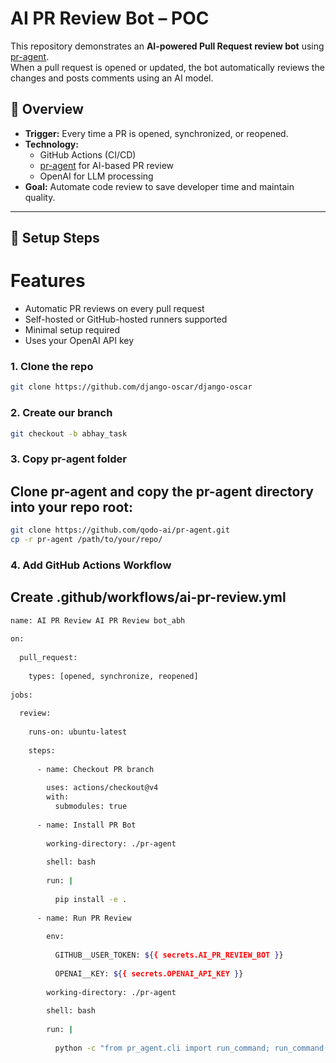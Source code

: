 # AI PR Review Bot – POC

This repository demonstrates an **AI-powered Pull Request review bot** using [pr-agent](https://github.com/qodo-ai/pr-agent).  
When a pull request is opened or updated, the bot automatically reviews the changes and posts comments using an AI model.

## 📌 Overview

- **Trigger:** Every time a PR is opened, synchronized, or reopened.
- **Technology:**
  - GitHub Actions (CI/CD)
  - [pr-agent](https://github.com/qodo-ai/pr-agent) for AI-based PR review
  - OpenAI for LLM processing
- **Goal:** Automate code review to save developer time and maintain quality.

---

## 🚀 Setup Steps

# Features
- Automatic PR reviews on every pull request
- Self-hosted or GitHub-hosted runners supported
- Minimal setup required
- Uses your OpenAI API key 

### 1. Clone the repo
```bash
git clone https://github.com/django-oscar/django-oscar
```

### 2. Create our branch 
```bash
git checkout -b abhay_task
```
### 3. Copy pr-agent folder
## Clone pr-agent and copy the pr-agent directory into your repo root:
```bash
git clone https://github.com/qodo-ai/pr-agent.git
cp -r pr-agent /path/to/your/repo/
```

### 4. Add GitHub Actions Workflow
## Create .github/workflows/ai-pr-review.yml
```bash
name: AI PR Review AI PR Review bot_abh
 
on:
 
  pull_request:
 
    types: [opened, synchronize, reopened]
 
jobs:
 
  review:
 
    runs-on: ubuntu-latest 
 
    steps:
 
      - name: Checkout PR branch
 
        uses: actions/checkout@v4
        with:
          submodules: true
 
      - name: Install PR Bot
 
        working-directory: ./pr-agent
 
        shell: bash
 
        run: |
 
          pip install -e .
 
      - name: Run PR Review
 
        env:
 
          GITHUB__USER_TOKEN: ${{ secrets.AI_PR_REVIEW_BOT }}
 
          OPENAI__KEY: ${{ secrets.OPENAI_API_KEY }}
 
        working-directory: ./pr-agent
 
        shell: bash
 
        run: |
 
          python -c "from pr_agent.cli import run_command; run_command('${{ github.event.pull_request.html_url }}', 'review')"
``` 